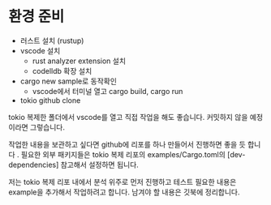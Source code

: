 # 환경 준비

* 러스트 설치 (rustup)
* vscode 설치
  * rust analyzer extension 설치
  * codelldb 확장 설치
* cargo new sample로 동작확인&#x20;
  * vscode에서 터미널 열고 cargo build, cargo run&#x20;
* tokio github clone&#x20;

tokio 복제한 폴더에서 vscode를 열고 직접 작업을 해도 좋습니다. 커밋하지 않을 예정이라면 그렇습니다.&#x20;

작업한 내용을 보관하고 싶다면 github에 리포를 하나 만들어서 진행하면 좋을 듯 합니다 . 필요한 외부 패키지들은 tokio 복제 리포의 examples/Cargo.toml의 \[dev-dependencies] 참고해서 설정하면 됩니다.&#x20;

저는 tokio 복제 리포 내에서 분석 위주로 먼저 진행하고 테스트 필요한 내용은 example을 추가해서 작업하려고 합니다. 남겨야 할 내용은 깃북에 정리합니다.&#x20;

